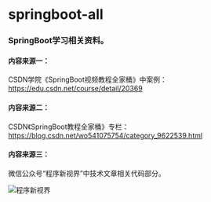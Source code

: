 # springboot-all

### SpringBoot学习相关资料。

#### 内容来源一：

CSDN学院《SpringBoot视频教程全家桶》中案例：https://edu.csdn.net/course/detail/20369

#### 内容来源二：
  CSDN《SpringBoot教程全家桶》专栏：https://blog.csdn.net/wo541075754/category_9622539.html

#### 内容来源三：

微信公众号“程序新视界”中技术文章相关代码部分。

![程序新视界](http://www.choupangxia.com/wp-content/uploads/2019/11/new-card.png)
